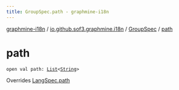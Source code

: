 ```yaml
---
title: GroupSpec.path - graphmine-i18n
---
```


[graphmine-i18n](../../index.html) / [io.github.sof3.graphmine.i18n](../index.html) / [GroupSpec](index.html) / [path](./path.html)

# path

`open val path: `[`List`](https://kotlinlang.org/api/latest/jvm/stdlib/kotlin.collections/-list/index.html)`<`[`String`](https://kotlinlang.org/api/latest/jvm/stdlib/kotlin/-string/index.html)`>`

Overrides [LangSpec.path](../-lang-spec/path.html)


